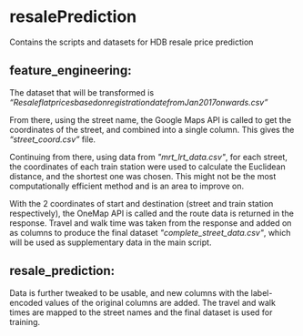 # resalePrediction
Contains the scripts and datasets for HDB resale price prediction


## feature_engineering:

The dataset that will be transformed is *“ResaleflatpricesbasedonregistrationdatefromJan2017onwards.csv”*

From there, using the street name, the Google Maps API is called to get the coordinates of the street, and combined into a single column. This gives the *“street_coord.csv”* file.

Continuing from there, using data from *"mrt_lrt_data.csv"*, for each street, the coordinates of each train station were used to calculate the Euclidean distance, and the shortest one was chosen. This might not be the most computationally efficient method and is an area to improve on.

With the 2 coordinates of start and destination (street and train station respectively), the OneMap API is called and the route data is returned in the response. Travel and walk time was taken from the response and added on as columns to produce the final dataset *"complete_street_data.csv"*, which will be used as supplementary data in the main script.


## resale_prediction:

Data is further tweaked to be usable, and new columns with the label-encoded values of the original columns are added. The travel and walk times are mapped to the street names and the final dataset is used for training.
